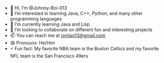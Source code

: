 - 👋 Hi, I’m @Johnny-Boi-013
- 👀 I’m interested in learning Java, C++, Python, and many other programming languages
- 🌱 I’m currently learning Java and Lisp
- 💞️ I’m looking to collaborate on different fun and interesting projects
- 📫 You can reach me at jonjiao13@gmail.com
- 😄 Pronouns: He/Him
- ⚡ Fun fact: My favorite NBA team is the Boston Celtics and my favorite NFL team is the San Francisco 49ers

<!---
Johnny-Boi-013/Johnny-Boi-013 is a ✨ special ✨ repository because its `README.md` (this file) appears on your GitHub profile.
You can click the Preview link to take a look at your changes.
--->
